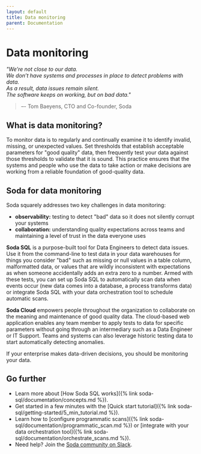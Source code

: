 ```yaml
---
layout: default
title: Data monitoring
parent: Documentation
---
```


# Data monitoring 

*"We’re not close to our data. <br />We don’t have systems and processes in place to detect problems with data.  <br />As a result, data issues remain silent. <br />The software keeps on working, but on bad data."* <br />
 > –- Tom Baeyens, CTO and Co-founder, Soda

## What is data monitoring?

To monitor data is to regularly and continually examine it to identify invalid, missing, or unexpected values. Set thresholds that establish acceptable parameters for "good quality" data, then frequently test your data against those thresholds to validate that it is sound. This practice ensures that the systems and people who use the data to take action or make decisions are working from a reliable foundation of good-quality data. 

## Soda for data monitoring

Soda squarely addresses two key challenges in data monitoring:
- **observability:** testing to detect "bad" data so it does not silently corrupt your systems
- **collaboration:** understanding quality expectations across teams and maintaining a level of trust in the data everyone uses

**Soda SQL** is a purpose-built tool for Data Engineers to detect data issues. Use it from the command-line to test data in your data warehouses for things you consider "bad" such as missing or null values in a table column, malformatted data, or values that are wildly inconsistent with expectations as when someone accidentally adds an extra zero to a number. Armed with these tests, you can set up Soda SQL to automatically scan data when events occur (new data comes into a database, a process transforms data) or integrate Soda SQL with your data orchestration tool to schedule automatic scans. 

**Soda Cloud** empowers people throughout the organization to collaborate on the meaning and maintenance of good quality data. The cloud-based web application enables any team member to apply tests to data for specific parameters without going through an intermediary such as a Data Engineer or IT Support. Teams and systems can also leverage historic testing data to start automatically detecting anomalies. 

If your enterprise makes data-driven decisions, you should be monitoring your data.

## Go further

* Learn more about [How Soda SQL works]({% link soda-sql/documentation/concepts.md %}).
* Get started in a few minutes with the [Quick start tutorial]({% link soda-sql/getting-started/5_min_tutorial.md %}).
* Learn how to [configure programmatic scans]({% link soda-sql/documentation/programmatic_scan.md %}) or [integrate with your data orchestration tool]({% link soda-sql/documentation/orchestrate_scans.md %}).
* Need help? Join the <a href="http://community.soda.io/slack" target="_blank"> Soda community on Slack</a>.
